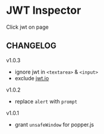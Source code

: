 # JWT Inspector

Click jwt on page

## CHANGELOG

v1.0.3

- ignore jwt in `<textarea>` & `<input>`
- exclude [jwt.io](https://jwt.io)

v1.0.2

- replace `alert` with `prompt`

v1.0.1

- grant `unsafeWindow` for popper.js
